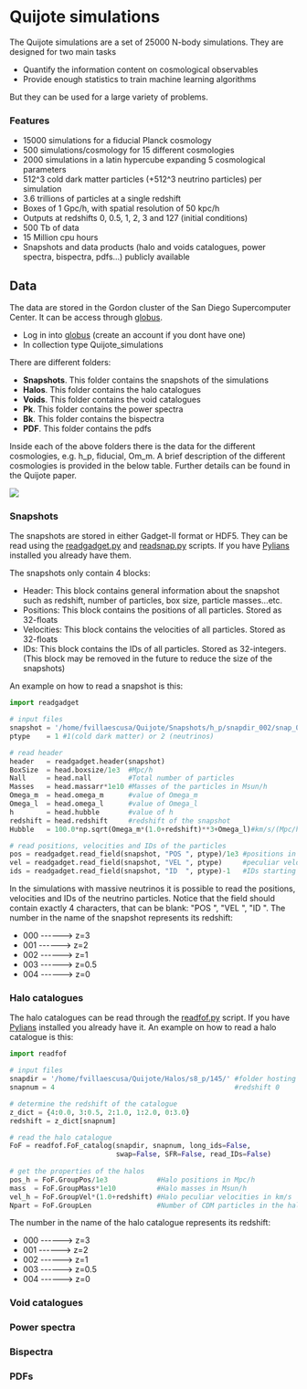 # Quijote simulations
The Quijote simulations are a set of 25000 N-body simulations. They are designed for two main tasks
- Quantify the information content on cosmological observables
- Provide enough statistics to train machine learning algorithms

But they can be used for a large variety of problems.

### Features
- 15000 simulations for a fiducial Planck cosmology
- 500 simulations/cosmology for 15 different cosmologies
- 2000 simulations in a latin hypercube expanding 5 cosmological parameters
- 512^3 cold dark matter particles (+512^3 neutrino particles) per simulation
- 3.6 trillions of particles at a single redshift
- Boxes of 1 Gpc/h, with spatial resolution of 50 kpc/h
- Outputs at redshifts 0, 0.5, 1, 2, 3 and 127 (initial conditions)
- 500 Tb of data
- 15 Million cpu hours
- Snapshots and data products (halo and voids catalogues, power spectra, bispectra, pdfs...) publicly available

## Data
The data are stored in the Gordon cluster of the San Diego Supercomputer Center. It can be access through [globus](https://www.globus.org/). 

- Log in into [globus](https://www.globus.org/) (create an account if you dont have one)
- In collection type Quijote_simulations

There are different folders: 
- __Snapshots__. This folder contains the snapshots of the simulations
- __Halos__. This folder contains the halo catalogues
- __Voids__. This folder contains the void catalogues
- __Pk__. This folder contains the power spectra
- __Bk__. This folder contains the bispectra 
- __PDF__. This folder contains the pdfs

Inside each of the above folders there is the data for the different cosmologies, e.g. h_p, fiducial, Om_m. A brief description of the different cosmologies is provided in the below table. Further details can be found in the Quijote paper.

![](https://raw.githubusercontent.com/franciscovillaescusa/Quijote-simulations/master/Sims.jpg)

### Snapshots
The snapshots are stored in either Gadget-II format or HDF5. They can be read using the [readgadget.py](https://github.com/franciscovillaescusa/Pylians/blob/master/library/readgadget.py) and [readsnap.py](https://github.com/franciscovillaescusa/Pylians/blob/master/library/readsnap.py) scripts. If you have [Pylians](https://github.com/franciscovillaescusa/Pylians) installed you already have them.

The snapshots only contain 4 blocks:
- Header: This block contains general information about the snapshot such as redshift, number of particles, box size, particle masses...etc.
- Positions: This block contains the positions of all particles. Stored as 32-floats
- Velocities: This block contains the velocities of all particles. Stored as 32-floats
- IDs: This block contains the IDs of all particles. Stored as 32-integers. (This block may be removed in the future to reduce the size of the snapshots)

An example on how to read a snapshot is this:

```python
import readgadget

# input files
snapshot = '/home/fvillaescusa/Quijote/Snapshots/h_p/snapdir_002/snap_002'
ptype    = 1 #1(cold dark matter) or 2 (neutrinos)

# read header
header   = readgadget.header(snapshot)
BoxSize  = head.boxsize/1e3  #Mpc/h
Nall     = head.nall         #Total number of particles
Masses   = head.massarr*1e10 #Masses of the particles in Msun/h
Omega_m  = head.omega_m      #value of Omega_m
Omega_l  = head.omega_l      #value of Omega_l
h        = head.hubble       #value of h
redshift = head.redshift     #redshift of the snapshot
Hubble   = 100.0*np.sqrt(Omega_m*(1.0+redshift)**3+Omega_l)#km/s/(Mpc/h)

# read positions, velocities and IDs of the particles
pos = readgadget.read_field(snapshot, "POS ", ptype)/1e3 #positions in Mpc/h
vel = readgadget.read_field(snapshot, "VEL ", ptype)     #peculiar velocities in km/s
ids = readgadget.read_field(snapshot, "ID  ", ptype)-1   #IDs starting from 0
```
In the simulations with massive neutrinos it is possible to read the positions, velocities and IDs of the neutrino particles. Notice that the field should contain exactly 4 characters, that can be blank: "POS ", "VEL ", "ID  ". The number in the name of the snapshot represents its redshift: 
- 000 ------> z=3
- 001 ------> z=2
- 002 ------> z=1
- 003 ------> z=0.5
- 004 ------> z=0

### Halo catalogues
The halo catalogues can be read through the [readfof.py](https://github.com/franciscovillaescusa/Pylians/blob/master/library/readfof.py) script. If you have [Pylians](https://github.com/franciscovillaescusa/Pylians) installed you already have it. An example on how to read a halo catalogue is this:

```python
import readfof 

# input files
snapdir = '/home/fvillaescusa/Quijote/Halos/s8_p/145/' #folder hosting the catalogue
snapnum = 4                                            #redshift 0

# determine the redshift of the catalogue
z_dict = {4:0.0, 3:0.5, 2:1.0, 1:2.0, 0:3.0}
redshift = z_dict[snapnum]

# read the halo catalogue
FoF = readfof.FoF_catalog(snapdir, snapnum, long_ids=False,
                          swap=False, SFR=False, read_IDs=False)
										
# get the properties of the halos
pos_h = FoF.GroupPos/1e3            #Halo positions in Mpc/h                                                                                                                                                                       
mass  = FoF.GroupMass*1e10          #Halo masses in Msun/h                                                                                                                                                                      
vel_h = FoF.GroupVel*(1.0+redshift) #Halo peculiar velocities in km/s                                                                                                                                                                        
Npart = FoF.GroupLen                #Number of CDM particles in the halo
```
The number in the name of the halo catalogue represents its redshift: 
- 000 ------> z=3
- 001 ------> z=2
- 002 ------> z=1
- 003 ------> z=0.5
- 004 ------> z=0

### Void catalogues

### Power spectra

### Bispectra

### PDFs
